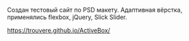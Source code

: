 Создан тестовый сайт по PSD макету. Адаптивная вёрстка, применялись flexbox, jQuery, Slick Slider.

https://trouvere.github.io/ActiveBox/
